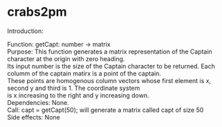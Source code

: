 # crabs2pm
Introduction:

Function: getCapt: number -> matrix <br>
Purpose: This function generates a matrix representation of the Captain character at the origin with zero heading. <br>
Its input number is the size of the Captain character to be returned. Each columm of the captain matirx is a point of the captain. <br>
These points are homogenous column vectors whose first element is x, second y and third is 1. The coordinate system <br>
is x increasing to the right and y increasing down. <br>
Dependencies: None. <br>
Call: capt = getCapt(50); will generate a matrix called capt of size 50 <br>
Side effects: None
